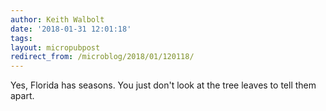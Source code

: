 ```yaml
---
author: Keith Walbolt
date: '2018-01-31 12:01:18'
tags:
layout: micropubpost
redirect_from: /microblog/2018/01/120118/
---
```


Yes, Florida has seasons. You just don't look at the tree leaves to tell them apart.
